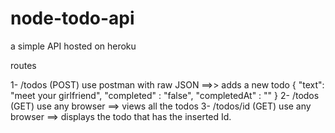 # node-todo-api
a simple API hosted on heroku

routes 

1- /todos (POST)  use postman with raw JSON ==>> adds a new todo 
{
"text": "meet your girlfriend",
"completed" : "false",
"completedAt" : ""
}
2- /todos (GET) use any browser ==> views all the todos
3- /todos/id (GET) use any browser ==> displays the todo that has the inserted Id. 

